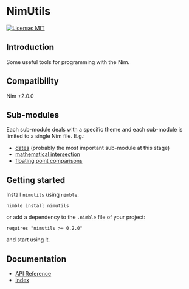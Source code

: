 # NimUtils

[![License: MIT](https://img.shields.io/badge/License-MIT-blue.svg)](https://opensource.org/licenses/MIT)


## Introduction

Some useful tools for programming with the Nim.


## Compatibility

Nim +2.0.0


## Sub-modules

Each sub-module deals with a specific theme and each
sub-module is limited to a single Nim file. E.g.:
  - [dates](https://gek2k.github.io/nimutils/nimutils/nudates.html)
    (probably the most important sub-module at this stage)
  - [mathematical intersection](https://gek2k.github.io/nimutils/nimutils/numath_intersect.html)
  - [floating point comparisons](https://gek2k.github.io/nimutils/nimutils/nufpcmp.html)


## Getting started

Install `nimutils` using `nimble`:

```text
nimble install nimutils
```

or add a dependency to the `.nimble` file of your project:

```text
requires "nimutils >= 0.2.0"
```

and start using it.


## Documentation
  - [API Reference](https://gek2k.github.io/nimutils/nimutils.html)
  - [Index](https://gek2k.github.io/nimutils)